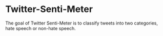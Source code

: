 # Twitter-Senti-Meter
The goal of Twitter Senti-Meter is to classify tweets into two categories, hate speech or non-hate speech.
